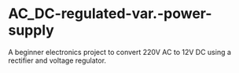 # AC_DC-regulated-var.-power-supply
A beginner electronics project to convert 220V AC to 12V DC using a rectifier and voltage regulator.
